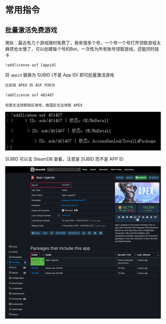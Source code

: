 # 常用指令

## 批量激活免费游戏

用处：最近有几个游戏限时免费了，我有很多个号，一个号一个号打开领取游戏太麻烦也太慢了，可以创建每个号的Bot，一次性为所有账号领取游戏，还能同时挂卡

``` :no-line-numbers
!addlicense asf [appid]
```

将 `appid` 替换为 SUBID (不是 App ID) 即可批量激活游戏

``` :no-line-numbers
比如说 APEX 的 ASF 代码为

!addlicense asf 401407

但是无法领取锁区游戏，故国区无法领取 APEX
```

![领取 APEX 代码](../Photo/ASF/!addlicense-asf-APEX.png)

SUBID 可以去 SteamDB 查看，注意是 SUBID 而不是 APP ID

![SUBID](../Photo/ASF/APEX-SUBID.png)
